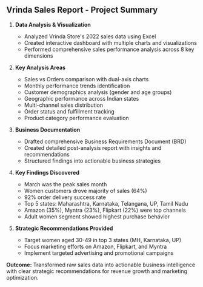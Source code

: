 ## Vrinda Sales Report - Project Summary

1. **Data Analysis & Visualization**
   - Analyzed Vrinda Store's 2022 sales data using Excel
   - Created interactive dashboard with multiple charts and visualizations
   - Performed comprehensive sales performance analysis across 8 key dimensions

2. **Key Analysis Areas**
   - Sales vs Orders comparison with dual-axis charts
   - Monthly performance trends identification
   - Customer demographics analysis (gender and age groups)
   - Geographic performance across Indian states
   - Multi-channel sales distribution
   - Order status and fulfillment tracking
   - Product category performance evaluation

3. **Business Documentation**
   - Drafted comprehensive Business Requirements Document (BRD)
   - Created detailed post-analysis report with insights and recommendations
   - Structured findings into actionable business strategies

4. **Key Findings Discovered**
   - March was the peak sales month
   - Women customers drove majority of sales (64%)
   - 92% order delivery success rate
   - Top 5 states: Maharashtra, Karnataka, Telangana, UP, Tamil Nadu
   - Amazon (35%), Myntra (23%), Flipkart (22%) were top channels
   - Adult women segment showed highest purchase behavior

5. **Strategic Recommendations Provided**
   - Target women aged 30-49 in top 3 states (MH, Karnataka, UP)
   - Focus marketing efforts on Amazon, Flipkart, and Myntra
   - Implement targeted advertising and promotional campaigns

**Outcome:** Transformed raw sales data into actionable business intelligence with clear strategic recommendations for revenue growth and marketing optimization.
